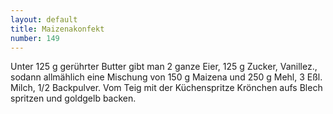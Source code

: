 ```yaml
---
layout: default
title: Maizenakonfekt
number: 149
---
```


Unter 125 g gerührter Butter gibt man 2 ganze Eier, 125 g Zucker, Vanillez., sodann allmählich eine Mischung von 150 g Maizena und 250 g Mehl, 3 Eßl. Milch, 1/2 Backpulver. Vom Teig mit der Küchenspritze Krönchen aufs Blech spritzen und goldgelb backen.
